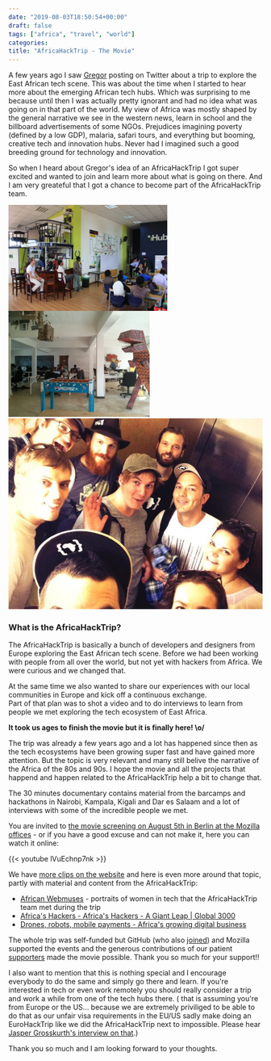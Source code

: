 ```yaml
---
date: "2019-08-03T18:50:54+00:00"
draft: false
tags: ["africa", "travel", "world"]
categories:
title: "AfricaHackTrip - The Movie"
---
```

A few years ago I saw [Gregor](https://twitter.com/gr2m/) posting on Twitter about a trip to explore the East African tech scene. 
This was about the time when I started to hear more about the emerging African tech hubs. 
Which was surprising to me because until then I was actually pretty ignorant and had no idea what was going on in that part of the world.
My view of Africa was mostly shaped by the general narrative we see in the western news, learn in school and the billboard advertisements of some NGOs. Prejudices imagining poverty (defined by a low GDP), malaria, safari tours, and everything but booming, creative tech and innovation hubs. Never had I imagined such a good breeding ground for technology and innovation. 

So when I heard about Gregor's idea of an AfricaHackTrip I got super excited and wanted to join and learn more about what is going on there. And I am very greateful that I got a chance to become part of the AfricaHackTrip team. 

<img src="/img/2019-08-04-africahacktrip-the-movie/ihub.jpg" height="210" style="float:left" />
<img src="/img/2019-08-04-africahacktrip-the-movie/theoffice.jpg" height="210" />
<img src="/img/2019-08-04-africahacktrip-the-movie/aht-team.jpg" width="600" />



### What is the AfricaHackTrip?

The AfricaHackTrip is basically a bunch of developers and designers from Europe exploring the East African tech scene. Before we had been working with people from all over the world, but not yet with hackers from Africa. 
We were curious and we changed that.

At the same time we also wanted to share our experiences with our local communities in Europe and kick off a continuous exchange.  
Part of that plan was to shot a video and to do interviews to learn from people we met exploring the tech ecosystem of East Africa.

**It took us ages to finish the movie but it is finally here! \o/**

The trip was already a few years ago and a lot has happened since then as the tech ecosystems have been growing super fast and have gained more attention. 
But the topic is very relevant and many still belive the narrative of the Africa of the 80s and 90s. I hope the movie and all the projects that happend and happen related to the AfricaHackTrip help a bit to change that. 

The 30 minutes documentary contains material from the barcamps and hackathons in Nairobi, Kampala, Kigali and Dar es Salaam and a lot of interviews with some of the incredible people we met. 

You are invited to [the movie screening on August 5th in Berlin at the Mozilla offices](https://www.eventbrite.com/e/africahacktrip-movie-night-mozilla-berlin-registration-67029227223) - or if you have a good excuse and can not make it, here you can watch it online:

{{< youtube lVuEchnp7nk >}}

We have [more clips on the website](https://africahacktrip.org/videos) and here is even more around that topic, partly with material and content from the AfricaHackTrip:

* [African Webmuses](https://vimeo.com/83678627) - portraits of women in tech that the AfricaHackTrip team met during the trip
* [Africa's Hackers - Africa's Hackers - A Giant Leap | Global 3000](https://www.youtube.com/watch?v=5Zjq4rTqdWQ)
* [Drones, robots, mobile payments - Africa's growing digital business](https://www.youtube.com/watch?v=eh-mNj9lqI4)


The whole trip was self-funded but GitHub (who also [joined](https://github.blog/2013-11-13-an-african-hack-trip/)) and Mozilla supported the events and the generous contributions of our patient [supporters](https://africahacktrip.org/supporters/) made the movie possible. Thank you so much for your support!!


I also want to mention that this is nothing special and I encourage everybody to do the same and simply go there and learn. 
If you're interested in tech or even work remotely you should really consider a trip and work a while from one of the tech hubs there. 
( that is assuming you're from Europe or the US... because we are extremely priviliged to be able to do that as our unfair visa requirements in the EU/US sadly make doing an EuroHackTrip like we did the AfricaHackTrip next to impossible.
Please hear [Jasper Grosskurth's interview on that](https://www.youtube.com/watch?v=lVuEchnp7nk&feature=youtu.be&t=330).)


Thank you so much and I am looking forward to your thoughts.
